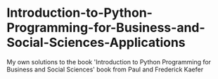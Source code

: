 # Introduction-to-Python-Programming-for-Business-and-Social-Sciences-Applications
My own solutions to the book 'Introduction to Python Programming for Business and Social Sciences' book from Paul and Frederick Kaefer

